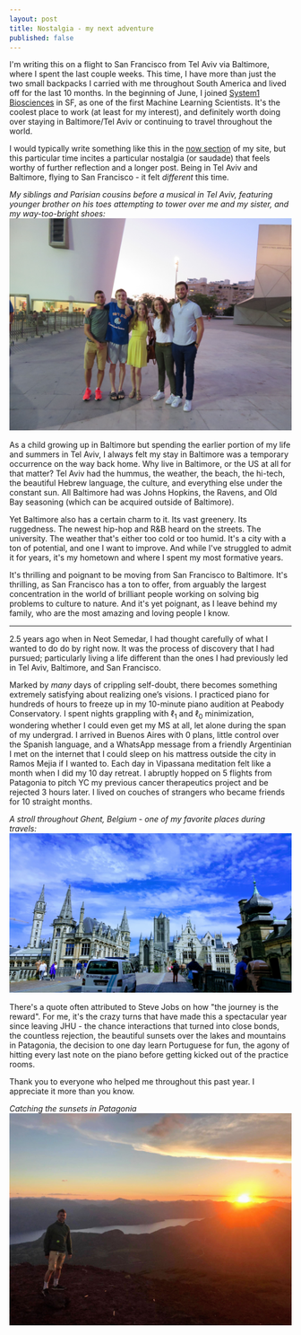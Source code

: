 ```yaml
---
layout: post
title: Nostalgia - my next adventure
published: false
---
```


I'm writing this on a flight to San Francisco from Tel Aviv via Baltimore, where I spent the last couple weeks. This time, I have more than just the two small backpacks I carried with me throughout South America and lived off for the last 10 months. In the beginning of June, I joined [System1 Biosciences](https://system1.bio) in SF, as one of the first Machine Learning Scientists. It's the coolest place to work (at least for my interest), and definitely worth doing over staying in Baltimore/Tel Aviv or continuing to travel throughout the world.

I would typically write something like this in the [now section](/now) of my site, but this particular time incites a particular nostalgia (or saudade) that feels worthy of further reflection and a longer post. Being in Tel Aviv and Baltimore, flying to San Francisco - it felt *different* this time.

*My siblings and Parisian cousins before a musical in Tel Aviv, featuring younger brother on his toes attempting to tower over me and my sister, and my way-too-bright shoes:*
![Siblings and cousins](/public/photos/sibscous.jpg)

As a child growing up in Baltimore but spending the earlier portion of my life and summers in Tel Aviv, I always felt my stay in Baltimore was a temporary occurrence on the way back home. Why live in Baltimore, or the US at all for that matter? Tel Aviv had the hummus, the weather, the beach, the hi-tech, the beautiful Hebrew language, the culture, and everything else under the constant sun. All Baltimore had was Johns Hopkins, the Ravens, and Old Bay seasoning (which can be acquired outside of Baltimore).

Yet Baltimore also has a certain charm to it. Its vast greenery. Its ruggedness. The newest hip-hop and R&B heard on the streets. The university. The weather that's either too cold or too humid. It's a city with a ton of potential, and one I want to improve. And while I've struggled to admit it for years, it's my hometown and where I spent my most formative years.

It's thrilling and poignant to be moving from San Francisco to Baltimore. It's thrilling, as San Francisco has a ton to offer, from arguably the largest concentration in the world of brilliant people working on solving big problems to culture to nature. And it's yet poignant, as I leave behind my family, who are the most amazing and loving people I know.

---

2.5 years ago when in Neot Semedar, I had thought carefully of what I wanted to do do by right now. It was the process of discovery that I had pursued; particularly living a life different than the ones I had previously led in Tel Aviv, Baltimore, and San Francisco.

Marked by *many* days of crippling self-doubt, there becomes something extremely satisfying about realizing one’s visions. I practiced piano for hundreds of hours to freeze up in my 10-minute piano audition at Peabody Conservatory. I spent nights grappling with $\ell_1$ and $\ell_0$ minimization, wondering whether I could even get my MS at all, let alone during the span of my undergrad. I arrived in Buenos Aires with 0 plans, little control over the Spanish language, and a WhatsApp message from a friendly Argentinian I met on the internet that I could sleep on his mattress outside the city in Ramos Mejia if I wanted to. Each day in Vipassana meditation felt like a month when I did my 10 day retreat. I abruptly hopped on 5 flights from Patagonia to pitch YC my previous cancer therapeutics project and be rejected 3 hours later. I lived on couches of strangers who became friends for 10 straight months.

*A stroll throughout Ghent, Belgium - one of my favorite places during travels:*
![Ghent](/public/photos/ghent.jpg)

There's a quote often attributed to Steve Jobs on how "the journey is the reward". For me, it's the crazy turns that have made this a spectacular year since leaving JHU - the chance interactions that turned into close bonds, the countless rejection, the beautiful sunsets over the lakes and mountains in Patagonia, the decision to one day learn Portuguese for fun, the agony of hitting every last note on the piano before getting kicked out of the practice rooms.

Thank you to everyone who helped me throughout this past year. I appreciate it more than you know.

*Catching the sunsets in Patagonia*
![Ghent](/public/photos/sunsetcerro.jpg)

<!--SF tends use it’s mental energy and capital to solve it’s own problem (less so in biotech). Given the luck I’ve had - not having to take out loans, going to a great university in the top program for biomedical engineering, creating a network in a high opportunity area. When others zig, sometimes it’s the right move to zag. 

In Buenos Aires, Uber and Postmates would never be founded. -->